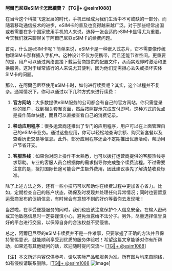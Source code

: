 **阿爾巴尼亞eSIM卡怎麽續費？【TG💪+ @esim1088】**

在当今这个科技飞速发展的时代，手机已经成为我们生活中不可或缺的一部分。而随着移动通信技术的进步，eSIM卡的普及也变得越来越广泛。对于那些经常出国或者需要在多个国家使用手机的人来说，选择一张合适的eSIM卡显得尤为重要。今天我们就来聊聊关于阿爾巴尼亞eSIM卡的续费问题。

首先，什么是eSIM卡呢？简单来说，eSIM卡是一种嵌入式芯片，它不需要像传统物理SIM卡那样插入手机中。这种设计不仅方便携带，而且还能节省空间。更重要的是，用户可以通过网络直接下载运营商提供的配置文件，从而实现即时激活和更换服务。这对于经常旅行的人来说尤其便利，因为他们无需担心丢失或损坏实体SIM卡的问题。

那么，在阿爾巴尼亞使用eSIM卡时，如何进行续费呢？其实，这个过程并不复杂。通常情况下，你可以通过以下几种方式来进行续费：

1. **官方网站**：大多数提供eSIM服务的公司都会有自己的官方网站。你只需登录你的账户，找到相关套餐页面，然后按照提示完成支付即可。这种方式的优点是操作简单快捷，而且可以直接查看自己的消费记录。

2. **移动应用程序**：很多运营商还推出了专门的应用程序，用户可以在上面管理自己的eSIM卡业务。通过这些应用，你可以轻松地查询余额、购买新套餐以及查看历史交易等信息。此外，部分应用程序还会不定期推出优惠活动，帮助用户节省开支。

3. **客服热线**：如果你对网上操作不太熟悉，也可以拨打运营商提供的客服热线寻求帮助。专业的客服人员会根据你的需求指导你完成整个续费流程。不过需要注意的是，拨打国际长途可能会产生额外费用，因此建议事先了解清楚收费标准。

除了上述方法之外，还有一些小技巧可以帮助你在续费过程中更加省心省力。比如，定期检查自己的账户状态，确保及时发现并处理任何异常情况；同时也要留意运营商发布的促销信息，有时候会有意想不到的好价等着你去发现哦！

当然啦，在享受便捷服务的同时，我们也应该注意保护个人信息安全。在输入密码或其他敏感信息时一定要谨慎小心，避免泄露给不法分子。另外，尽量选择信誉良好的平台进行交易，以保障自身的合法权益不受侵害。

总之，阿爾巴尼亞的eSIM卡续费并不是一件难事，只要掌握了正确的方法并且保持警惕意识，就能顺利享受到优质的服务体验啦！希望这篇文章能够对你有所帮助，如果还有其他疑问的话，欢迎随时提问交流～ [[TG💪+ @esim1088](https://t.me/s/esim1088)]

【注】本文所述内容仅供参考，请以实际产品和服务为准。所有图片均来自网络，如有侵权请联系删除。[[TG💪+ @esim1088](https://t.me/s/esim1088) ![Image](https://i.postimg.cc/4NQfJmqS/Snipaste-2025-05-13-00-14-12.png)]